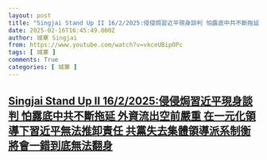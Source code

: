 ```yaml
---
layout: post
title: "Singjai Stand Up II 16/2/2025:侵侵焗習近平現身談判 怕露底中共不斷拖延 外資流出空前嚴重 在一元化領導下習近平無法推卸責任 共黨失去集體領導派系制衡 將會一錯到底無法翻身"
date: 2025-02-16T16:45:49.000Z
author: 城寨 Singjai
from: https://www.youtube.com/watch?v=vkceUBipOPc
tags: [ 城寨 ]
comments: True
categories: [ 城寨 ]
---
```

<!--1739724349000-->
[Singjai Stand Up II 16/2/2025:侵侵焗習近平現身談判 怕露底中共不斷拖延 外資流出空前嚴重 在一元化領導下習近平無法推卸責任 共黨失去集體領導派系制衡 將會一錯到底無法翻身](https://www.youtube.com/watch?v=vkceUBipOPc)
------

<div>

</div>
